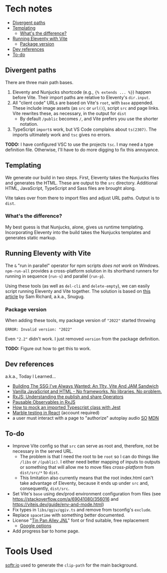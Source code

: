 # Tech notes

- [Divergent paths](#divergent-paths)
- [Templating](#templating)
  - [What's the difference?](#whats-the-difference)
- [Running Eleventy with Vite](#running-eleventy-with-vite)
  - [Package version](#package-version)
- [Dev references](#dev-references)
- [To-do](#to-do)
  
## Divergent paths
There are three main path bases.
1. Eleventy and Nunjucks shortcode (e.g., `{% extends ... %}`) happen before
   Vite. Their import paths are relative to Eleventy's `dir.input`.
1. All "client code" URLs are based on Vite's `root`, with `base` appended.
   These include image assets (as `src` or `url()`), script `src` and page links.
   Vite rewrites these, as necessary, in the output for `dist`
   * By default `/public` becomes `/`, and Vite prefers you use the shorter notation.
1. TypeScript `import`s work, but VS Code complains about `ts(2307)`. The imports
   ultimately work and `tsc` gives no errors.

**TODO:** I have configured VSC to use the projects `tsc`. I may need a type
definition file. Otherwise, I'll have to do more digging to fix this annoyance.

## Templating
We generate our build in two steps. First, Eleventy takes the Nunjucks files and
generates the HTML. These are output to the `src` directory. Additional HTML,
JavaScript, TypeScript and Sass files are brought along.

Vite takes over from there to import files and adjust URL paths. Output is to
`dist`.

### What's the difference?
My best guess is that Nunjucks, alone, gives us runtime templating. Incorporating
Eleventy into the build takes the Nunjucks templates and generates static markup.

## Running Eleventy with Vite
The `&` "run in parallel" operator for npm scripts _does not work_ on Windows.
`npm-run-all` provides a cross-platform solution in its shorthand runners
for running in sequence (`run-s`) and parallel (`run-p`).

Using these tools (as well as `del-cli` and `delete-empty`), we can easily
script running Eleventy and Vite together. The solution is based on
[this article](https://snugug.com/musings/eleventy-plus-vite/) by Sam Richard,
a.k.a., Snugug.

### Package version
When adding these tools, my package version of `"2022"` started throwing
```
ERROR: Invalid version: "2022"
```
Even `"2.2"` didn't work. I just removed `version` from the package definition.

**TODO:** Figure out how to get this to work.

## Dev references
a.k.a., Today I Learned...
 * [Building The SSG I’ve Always Wanted: An 11ty, Vite And JAM Sandwich](https://www.smashingmagazine.com/2021/10/building-ssg-11ty-vite-jam-sandwich/)
 * [Vanilla JavaScript and HTML - No frameworks. No libraries. No problem.](https://johnpapa.net/render-html-2/)
 * [RxJS: Understanding the publish and share Operators](https://ncjamieson.com/understanding-publish-and-share/)
 * [Pausable Observables in RxJS](https://kddsky.medium.com/pauseable-observables-in-rxjs-58ce2b8c7dfd)
 * [How to mock an imported Typescript class with Jest](https://dev.to/codedivoire/how-to-mock-an-imported-typescript-class-with-jest-2g7j)
 * [Marble testing in React](https://medium.com/swlh/marble-testing-in-react-ba0639441afa) (account required)
 * a user must interact with a page to "authorize" autoplay audio [SO](https://stackoverflow.com/a/57632961/356016) [MDN](https://developer.mozilla.org/en-US/docs/Web/Media/Autoplay_guide)

## To-do
* Improve Vite config so that `src` can serve as root and, therefore, not
    be necessary in the served URL.
    * The problem is that I need the root to be `root` so I can do things
      like `/libs` or `/(public)`. I either need better mapping of inputs to
      outputs or something that will allow me to move files _cross-platform_
      from `dist/src/*` to `dist`.
    * This limitation also currently means that the root index.html can't
      take advantage of Eleventy, because it ends up under `src` and,
      consequently, `dist/src`.
* Set Vite's `base` using dev/prod environment configuration from files
    (see https://stackoverflow.com/a/69041080/356016 and https://vitejs.dev/guide/env-and-mode.html)
* Fix types in `libs/qgiv/qgiv.ts` and remove from tsconfig's `exclude`.
* Replace `spacetime` with something better documented.
* License "[Tin Pan Alley JNL](https://www.fontspring.com/fonts/jeff-levine/tin-pan-alley-jnl)" font or find suitable, free replacement
   * [Google options](https://fonts.google.com/share?selection.family=Bebas%20Neue%7CBungee%7CCairo:wght@400;700;900%7CCinzel:wght@800%7CDo%20Hyeon%7CLuckiest%20Guy%7COrbitron:wght@400;700;900%7CPress%20Start%202P%7CRighteous%7CRowdies:wght@300;400;700%7CStaatliches%7CTeko:wght@400;700)
* Add progress bar to home page.

# Tools Used

[softr.io](https://www.softr.io/tools/svg-wave-generator) used to generate the `clip-path` for the main background.